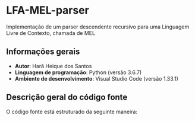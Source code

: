 # LFA-MEL-parser
Implementação de um parser descendente recursivo para uma Linguagem Livre de Contexto, chamada de MEL

## Informações gerais
- **Autor**: Harã Heique dos Santos
- **Linguagem de programação**: Python (versão 3.6.7)
- **Ambiente de desenvolvimento**: Visual Studio Code (versão 1.33.1)

## Descrição geral do código fonte
O código fonte está estruturado da seguinte maneira:



